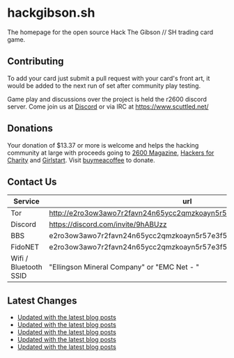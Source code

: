 # hackgibson.sh
The homepage for the open source Hack The Gibson // SH trading card game.


## Contributing

To add your card just submit a pull request with your card's front art, it would be added to the next run of set after community play testing.

Game play and discussions over the project is held the r2600 discord server. Come join us at [Discord](https://discord.com/invite/9hABUzz) or via IRC at https://www.scuttled.net/


## Donations

Your donation of $13.37 or more is welcome and helps the hacking community at large with proceeds going to [2600 Magazine](https://2600.com/), [Hackers for Charity](https://hackersforcharity.org) and [Girlstart](https://girlstart.org).  Visit [buymeacoffee](https://www.buymeacoffee.com/hackgibson.sh) to donate.


## Contact Us

Service | url
-|-
Tor | http://e2ro3ow3awo7r2favn24n65ycc2qmzkoayn5r57e3f56nvjwdcgg32ad.onion
Discord | https://discord.com/invite/9hABUzz
BBS | e2ro3ow3awo7r2favn24n65ycc2qmzkoayn5r57e3f56nvjwdcgg32ad.onion:23
FidoNET | e2ro3ow3awo7r2favn24n65ycc2qmzkoayn5r57e3f56nvjwdcgg32ad.onion:24554
Wifi / Bluetooth SSID | "Ellingson Mineral Company" or "EMC Net - <fidonet address>"

## Latest Changes
<!-- BLOG-POST-LIST:START -->
- [Updated with the latest blog posts](https://github.com/DFW2600/hackgibson.sh/commit/44ce34221bde39f462229397c3c6ddce5c536ea9)
- [Updated with the latest blog posts](https://github.com/DFW2600/hackgibson.sh/commit/b15cac124e71bb83ad8b7663f49c4fdc4c2bebe3)
- [Updated with the latest blog posts](https://github.com/DFW2600/hackgibson.sh/commit/b64973175f3efb423a3751352a717de57e5a3a56)
- [Updated with the latest blog posts](https://github.com/DFW2600/hackgibson.sh/commit/f2d7300aebb54a2b54a072400402675bf763b3a8)
- [Updated with the latest blog posts](https://github.com/DFW2600/hackgibson.sh/commit/b7b86363a756c7b854dc03df6cce562f8229d511)
<!-- BLOG-POST-LIST:END -->
